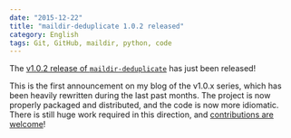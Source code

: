 ```yaml
---
date: "2015-12-22"
title: "maildir-deduplicate 1.0.2 released"
category: English
tags: Git, GitHub, maildir, python, code
---
```


The [v1.0.2 release of
`maildir-deduplicate`](https://pypi.python.org/pypi/maildir-deduplicate/1.0.2)
has just been released!

This is the first announcement on my blog of the v1.0.x series, which has been
heavily rewritten during the last past months. The project is now properly
packaged and distributed, and the code is now more idiomatic. There is still
huge work required in this direction, and [contributions are
welcome](https://github.com/kdeldycke/maildir-deduplicate)!
